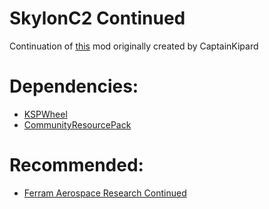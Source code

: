 # SkylonC2 Continued

Continuation of [this](https://forum.kerbalspaceprogram.com/index.php?/topic/45790-wip-rel-skylon-c2-alpha-released-far-config-broken-08-dec-2014/) mod originally created by CaptainKipard

# Dependencies:

- [KSPWheel](https://forum.kerbalspaceprogram.com/index.php?/topic/152782-17x-kspwheel-physics-based-alternate-wheel-collider-api-only/&)
- [CommunityResourcePack](https://forum.kerbalspaceprogram.com/index.php?/topic/83007-15x-community-resource-pack/)

# Recommended:

- [Ferram Aerospace Research Continued](https://forum.kerbalspaceprogram.com/index.php?/topic/179445-14-17-ferram-aerospace-research-continued-v015101-lundgren-170419/)
